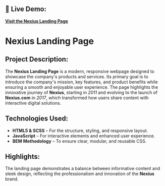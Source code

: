 ## 🔗 Live Demo:
[**Visit the Nexius Landing Page**](https://asushko25.github.io/nexius-site/src/)

# Nexius Landing Page

## Project Description:
The **Nexius Landing Page** is a modern, responsive webpage designed to showcase the company's products and services. Its primary goal is to introduce the company's mission, key features, and product benefits while ensuring a smooth and enjoyable user experience. The page highlights the innovative journey of **Nexius**, starting in *2011* and evolving to the launch of **Nexius.com** in *2017*, which transformed how users share content with interactive digital solutions.

## Technologies Used:
- **HTML5 & SCSS** – For the structure, styling, and responsive layout.
- **JavaScript** – For interactive elements and enhanced user experience.
- **BEM Methodology** – To ensure clear, modular, and reusable CSS.

## Highlights:
The landing page demonstrates a balance between informative content and sleek design, reflecting the professionalism and innovation of the **Nexius** brand.


